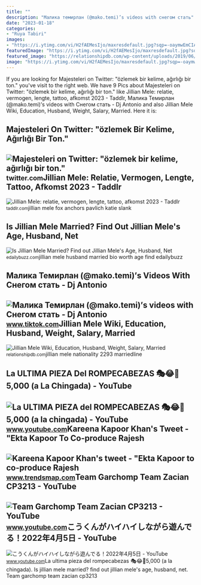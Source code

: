 ```yaml
---
title: ""
description: "Малика темирлан (@mako.temi)’s videos with снегом стать"
date: "2023-01-18"
categories:
- "Ruya Tabiri"
images:
- "https://i.ytimg.com/vi/H2fAEMesIjo/maxresdefault.jpg?sqp=-oaymwEmCIAKENAF8quKqQMa8AEB-AH-CYAC0AWKAgwIABABGGUgXyhTMA8=&amp;rs=AOn4CLCJYSghky0o-ilndxvg6fCYAda1ug"
featuredImage: "https://i.ytimg.com/vi/H2fAEMesIjo/maxresdefault.jpg?sqp=-oaymwEmCIAKENAF8quKqQMa8AEB-AH-CYAC0AWKAgwIABABGGUgXyhTMA8=&amp;rs=AOn4CLCJYSghky0o-ilndxvg6fCYAda1ug"
featured_image: "https://relationshipdb.com/wp-content/uploads/2019/06/jillian-mele_240093-780x405.jpeg"
image: "https://i.ytimg.com/vi/H2fAEMesIjo/maxresdefault.jpg?sqp=-oaymwEmCIAKENAF8quKqQMa8AEB-AH-CYAC0AWKAgwIABABGGUgXyhTMA8=&amp;rs=AOn4CLCJYSghky0o-ilndxvg6fCYAda1ug"
---
```


If you are looking for Majesteleri on Twitter: "özlemek bir kelime, ağırlığı bir ton." you've visit to the right web. We have 9 Pics about Majesteleri on Twitter: "özlemek bir kelime, ağırlığı bir ton." like Jillian Mele: relatie, vermogen, lengte, tattoo, afkomst 2023 - Taddlr, Малика Темирлан (@mako.temi)’s videos with Снегом стать - Dj Antonio and also Jillian Mele Wiki, Education, Husband, Weight, Salary, Married. Here it is:

Majesteleri On Twitter: "özlemek Bir Kelime, Ağırlığı Bir Ton."
---------------------------------------------------------------

 ![Majesteleri on Twitter: "özlemek bir kelime, ağırlığı bir ton."](https://pbs.twimg.com/media/FhO2OqAWIAkrdwY.jpg) <small>twitter.com</small>Jillian Mele: Relatie, Vermogen, Lengte, Tattoo, Afkomst 2023 - Taddlr
----------------------------------------------------------------------

 ![Jillian Mele: relatie, vermogen, lengte, tattoo, afkomst 2023 - Taddlr](https://pbs.twimg.com/media/DieCiT4X4AEI-pq.jpg) <small>taddlr.com</small>jillian mele fox anchors pavlich katie slank

Is Jillian Mele Married? Find Out Jillian Mele's Age, Husband, Net
------------------------------------------------------------------

 ![Is Jillian Mele Married? Find out Jillian Mele's Age, Husband, Net](https://edailybuzz.com/wp-content/uploads/2019/05/Jillian-Mele-wiki.png) <small>edailybuzz.com</small>jillian mele husband married bio worth age find edailybuzz

Малика Темирлан (@mako.temi)’s Videos With Снегом стать - Dj Antonio
--------------------------------------------------------------------

 ![Малика Темирлан (@mako.temi)’s videos with Снегом стать - Dj Antonio](https://p16-sign-sg.tiktokcdn.com/tos-alisg-p-0037/o8NkJBZo4AAfyviEAIauBhADOcOw3xrJzCIAhv~tplv-photomode-zoomcover:720:720.jpeg?x-expires=1696942800&x-signature=8ZgfY9ta4BOk66x1eID0JH5mosc%3D) <small>www.tiktok.com</small>Jillian Mele Wiki, Education, Husband, Weight, Salary, Married
--------------------------------------------------------------

 ![Jillian Mele Wiki, Education, Husband, Weight, Salary, Married](https://relationshipdb.com/wp-content/uploads/2019/06/jillian-mele_240093-780x405.jpeg) <small>relationshipdb.com</small>jillian mele nationality 2293 marriedline

La ULTIMA PIEZA Del ROMPECABEZAS 🎭😂🧘5,000 (a La Chingada) - YouTube
-------------------------------------------------------------------

 ![La ULTIMA PIEZA del ROMPECABEZAS 🎭😂🧘5,000 (a la chingada) - YouTube](https://i.ytimg.com/vi/KdZ3OosEZ6s/hq2.jpg?sqp=-oaymwEoCOADEOgC8quKqQMcGADwAQH4Ad4EgAK4CIoCDAgAEAEYZSBMKGMwDw==&rs=AOn4CLCfzFvJaPoNerKMbSKycXF-fCyaDA) <small>www.youtube.com</small>Kareena Kapoor Khan's Tweet - "Ekta Kapoor To Co-produce Rajesh
---------------------------------------------------------------

 ![Kareena Kapoor Khan's tweet - "Ekta Kapoor to co-produce Rajesh](https://pbs.twimg.com/media/Fcyada8X0AANSFu.jpg) <small>www.trendsmap.com</small>Team Garchomp Team Zacian CP3213 - YouTube
------------------------------------------

 ![Team Garchomp Team Zacian CP3213 - YouTube](https://i.ytimg.com/vi/HYLCwcE-Dgc/maxres2.jpg?sqp=-oaymwEoCIAKENAF8quKqQMcGADwAQH4AYwCgALgA4oCDAgAEAEYRSBHKGUwDw==&rs=AOn4CLC_ulBvmvqa2cf2uT56Qfk3FCYaDA) <small>www.youtube.com</small>こうくんがハイハイしながら遊んでる！2022年4月5日 - YouTube
-------------------------------------

 ![こうくんがハイハイしながら遊んでる！2022年4月5日 - YouTube](https://i.ytimg.com/vi/H2fAEMesIjo/maxresdefault.jpg?sqp=-oaymwEmCIAKENAF8quKqQMa8AEB-AH-CYAC0AWKAgwIABABGGUgXyhTMA8=&rs=AOn4CLCJYSghky0o-ilndxvg6fCYAda1ug) <small>www.youtube.com</small>La ultima pieza del rompecabezas 🎭😂🧘5,000 (a la chingada). Is jillian mele married? find out jillian mele's age, husband, net. Team garchomp team zacian cp3213

